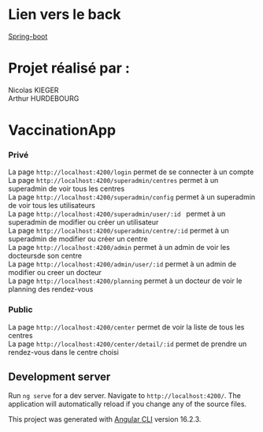 # Lien vers le back

[Spring-boot](https://github.com/ArthurSK6/covid-java-spring-boot)

# Projet réalisé par :

Nicolas KIEGER  
Arthur HURDEBOURG

# VaccinationApp

### Privé

La page `http://localhost:4200/login` permet de se connecter à un compte  
La page `http://localhost:4200/superadmin/centres` permet à un superadmin de voir tous les centres  
La page `http://localhost:4200/superadmin/config` permet à un superadmin de voir tous les utilisateurs  
La page `http://localhost:4200/superadmin/user/:id ` permet à un superadmin de modifier ou créer un utilisateur  
La page `http://localhost:4200/superadmin/centre/:id` permet à un superadmin de modifier ou créer un centre  
La page `http://localhost:4200/admin` permet à un admin de voir les docteursde son centre  
La page `http://localhost:4200/admin/user/:id` permet à un admin de modifier ou creer un docteur  
La page `http://localhost:4200/planning` permet à un docteur de voir le planning des rendez-vous  

### Public

La page `http://localhost:4200/center` permet de voir la liste de tous les centres  
La page `http://localhost:4200/center/detail/:id` permet de prendre un rendez-vous dans le centre choisi  

## Development server

Run `ng serve` for a dev server. Navigate to `http://localhost:4200/`. The application will automatically reload if you change any of the source files.

This project was generated with [Angular CLI](https://github.com/angular/angular-cli) version 16.2.3.
